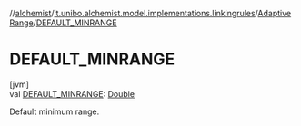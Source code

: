 //[alchemist](../../../index.md)/[it.unibo.alchemist.model.implementations.linkingrules](../index.md)/[AdaptiveRange](index.md)/[DEFAULT_MINRANGE](-d-e-f-a-u-l-t_-m-i-n-r-a-n-g-e.md)

# DEFAULT_MINRANGE

[jvm]\
val [DEFAULT_MINRANGE](-d-e-f-a-u-l-t_-m-i-n-r-a-n-g-e.md): [Double](https://kotlinlang.org/api/latest/jvm/stdlib/kotlin/-double/index.html)

Default minimum range.
